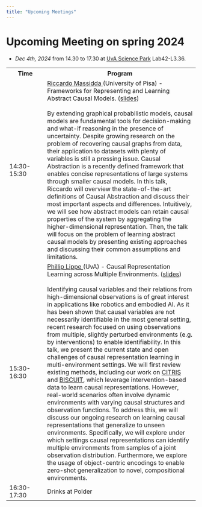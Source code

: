 ```yaml
---
title: "Upcoming Meetings"
---
```


# Upcoming Meeting on spring 2024 

* *Dec 4th, 2024* from 14.30 to 17.30 at [UvA Science Park](https://www.uva.nl/en/shared-content/locaties/en/sciencepark/science-park.html) Lab42-L3.36.

<div style="width: 100%; font-size: smaller; text-align: center; margin-bottom: 8px; margin-top: 8px;">
</div>

<table class="schedule">
    <tr>
        <th style="width:20%">Time</th>
        <th>Program</th>
    </tr>
    <tr class="talk">
        <td>14:30-15:30</td>
        <td> <a href="https://pages.di.unipi.it/massidda/"> Riccardo Massidda </a> (University of Pisa) - Frameworks for Representing and Learning Abstract Causal Models. (<a href="/dec4-2024-massidda-abstraction.pdf">slides</a>)
        <br>
        <br>
        By extending graphical probabilistic models, causal models are fundamental tools for decision-making and what-if reasoning in the presence of uncertainty. Despite growing research on the problem of recovering causal graphs from data, their application to datasets with plenty of variables is still a pressing issue. Causal Abstraction is a recently defined framework that enables concise representations of large systems through smaller causal models. In this talk, Riccardo will overview the state-of-the-art definitions of Causal Abstraction and discuss their most important aspects and differences. Intuitively, we will see how abstract models can retain causal properties of the system by aggregating the higher-dimensional representation. Then, the talk will focus on the problem of learning abstract causal models by presenting existing approaches and discussing their common assumptions and limitations.
        </td>
    </tr>
      <tr class="talk">
        <td>15:30-16:30</td>
        <td> <a href="https://phlippe.github.io/"> Phillip Lippe </a> (UvA) - Causal Representation Learning across Multiple Environments. (<a href="/dec4-2024-lippe-crl.pdf">slides</a>)
        <br>
                    <br>
            Identifying causal variables and their relations from high-dimensional observations is of great interest in applications like robotics and embodied AI. As it has been shown that causal variables are not necessarily identifiable in the most general setting, recent research focused on using observations from multiple, slightly perturbed environments (e.g. by interventions) to enable identifiability. In this talk, we present the current state and open challenges of causal representation learning in multi-environment settings. We will first review existing methods, including our work on <a href ="https://proceedings.mlr.press/v162/lippe22a.html">CITRIS</a> and <a href="https://phlippe.github.io/BISCUIT/">BISCUIT</a>, which leverage intervention-based data to learn causal representations. However, real-world scenarios often involve dynamic environments with varying causal structures and observation functions. To address this, we will discuss our ongoing research on learning causal representations that generalize to unseen environments. Specifically, we will explore under which settings causal representations can identify multiple environments from samples of a joint observation distribution. Furthermore, we explore the usage of object-centric encodings to enable zero-shot generalization to novel, compositional environments.
        </td>
    </tr>
    <tr class="drinks">
        <td>16:30-17:30</td>
        <td>Drinks at Polder</td>
    </tr>
</table>

